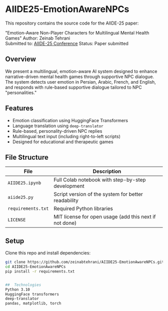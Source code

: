 # AIIDE25-EmotionAwareNPCs

This repository contains the source code for the AIIDE-25 paper:

"Emotion-Aware Non-Player Characters for Multilingual Mental Health Games" 
 Author: Zeinab Tehrani  
 Submitted to: [AIIDE-25 Conference](https://aiide.org)
 Status: Paper submitted

## Overview

We present a multilingual, emotion-aware AI system designed to enhance narrative-driven mental health games through supportive NPC dialogue. The system detects user emotion in Persian, Arabic, French, and English, and responds with rule-based supportive dialogue tailored to NPC "personalities."

## Features

- Emotion classification using HuggingFace Transformers
- Language translation using `deep-translator`
- Rule-based, personality-driven NPC replies
- Multilingual text input (including right-to-left scripts)
- Designed for educational and therapeutic games

## File Structure

| File | Description |
|------|-------------|
| `AIIDE25.ipynb` | Full Colab notebook with step-by-step development |
| `aiide25.py` | Script version of the system for better readability |
| `requirements.txt` | Required Python libraries |
| `LICENSE` | MIT license for open usage (add this next if not done) |


##  Setup

Clone this repo and install dependencies:

```bash
git clone https://github.com/zeinabtehrani/AIIDE25-EmotionAwareNPCs.git
cd AIIDE25-EmotionAwareNPCs
pip install -r requirements.txt


##  Technologies
Python 3.10
HuggingFace transformers
deep-translator 
pandas, matplotlib, torch


